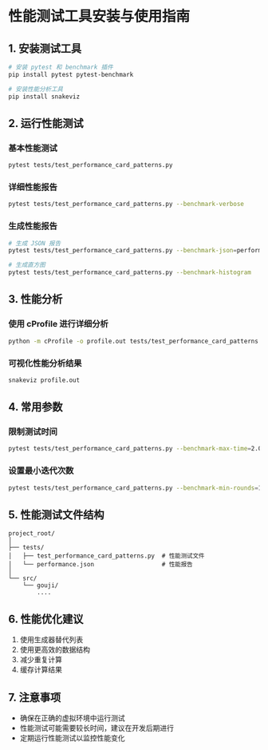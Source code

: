 # 性能测试工具安装与使用指南

## 1. 安装测试工具

```bash
# 安装 pytest 和 benchmark 插件
pip install pytest pytest-benchmark

# 安装性能分析工具
pip install snakeviz
```

## 2. 运行性能测试

### 基本性能测试
```bash
pytest tests/test_performance_card_patterns.py
```

### 详细性能报告
```bash
pytest tests/test_performance_card_patterns.py --benchmark-verbose
```

### 生成性能报告
```bash
# 生成 JSON 报告
pytest tests/test_performance_card_patterns.py --benchmark-json=performance.json

# 生成直方图
pytest tests/test_performance_card_patterns.py --benchmark-histogram
```

## 3. 性能分析

### 使用 cProfile 进行详细分析
```bash
python -m cProfile -o profile.out tests/test_performance_card_patterns.py
```

### 可视化性能分析结果
```bash
snakeviz profile.out
```

## 4. 常用参数

### 限制测试时间
```bash
pytest tests/test_performance_card_patterns.py --benchmark-max-time=2.0
```

### 设置最小迭代次数
```bash
pytest tests/test_performance_card_patterns.py --benchmark-min-rounds=100
```

## 5. 性能测试文件结构

```
project_root/
│
├── tests/
│   ├── test_performance_card_patterns.py  # 性能测试文件
│   └── performance.json                   # 性能报告
│
└── src/
    └── gouji/
		....
```

## 6. 性能优化建议

1. 使用生成器替代列表
2. 使用更高效的数据结构
3. 减少重复计算
4. 缓存计算结果

## 7. 注意事项

- 确保在正确的虚拟环境中运行测试
- 性能测试可能需要较长时间，建议在开发后期进行
- 定期运行性能测试以监控性能变化